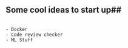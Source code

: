 ## Some cool ideas to start up##

~~~ All open source ~~

- Docker
- Code review checker
- ML Stuff

